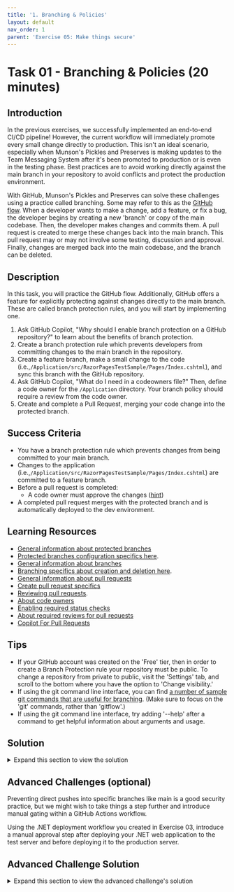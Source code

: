 ```yaml
---
title: '1. Branching & Policies'
layout: default
nav_order: 1
parent: 'Exercise 05: Make things secure'
---
```


# Task 01 - Branching & Policies (20 minutes)

## Introduction

In the previous exercises, we successfully implemented an end-to-end CI/CD pipeline! However, the current workflow will immediately promote every small change directly to production. This isn't an ideal scenario, especially when Munson's Pickles and Preserves is making updates to the Team Messaging System after it's been promoted to production or is even in the testing phase. Best practices are to avoid working directly against the main branch in your repository to avoid conflicts and protect the production environment.

With GitHub, Munson's Pickles and Preserves can solve these challenges using a practice called branching. Some may refer to this as the [GitHub flow](https://guides.github.com/introduction/flow/). When a developer wants to make a change, add a feature, or fix a bug, the developer begins by creating a new 'branch' or copy of the main codebase. Then, the developer makes changes and commits them. A pull request is created to merge these changes back into the main branch. This pull request may or may not involve some testing, discussion and approval. Finally, changes are merged back into the main codebase, and the branch can be deleted.

## Description

In this task, you will practice the GitHub flow. Additionally, GitHub offers a feature for explicitly protecting against changes directly to the main branch. These are called branch protection rules, and you will start by implementing one.

1. Ask GitHub Copilot, "Why should I enable branch protection on a GitHub repository?" to learn about the benefits of branch protection.
2. Create a branch protection rule which prevents developers from committing changes to the main branch in the repository.
3. Create a feature branch, make a small change to the code (i.e.,`/Application/src/RazorPagesTestSample/Pages/Index.cshtml`), and sync this branch with the GitHub repository.
4. Ask GitHub Copilot, "What do I need in a codeowners file?" Then, define a code owner for the `/Application` directory. Your branch policy should require a review from the code owner.
5. Create and complete a Pull Request, merging your code change into the protected branch.

## Success Criteria

- You have a branch protection rule which prevents changes from being committed to your main branch.
- Changes to the application (i.e.,`/Application/src/RazorPagesTestSample/Pages/Index.cshtml`) are committed to a feature branch.
- Before a pull request is completed:
  - A code owner must approve the changes ([hint](https://docs.github.com/en/free-pro-team@latest/github/creating-cloning-and-archiving-repositories/about-code-owners))
- A completed pull request merges with the protected branch and is automatically deployed to the dev environment.

## Learning Resources

- [General information about protected branches](https://docs.github.com/en/github/administering-a-repository/about-protected-branches)
- [Protected branches configuration specifics here](https://docs.github.com/en/github/administering-a-repository/configuring-protected-branches).
- [General information about branches](https://docs.github.com/en/github/collaborating-with-issues-and-pull-requests/about-branches)
- [Branching specifics about creation and deletion here](https://docs.github.com/en/github/collaborating-with-issues-and-pull-requests/creating-and-deleting-branches-within-your-repository).
- [General information about pull requests](https://docs.github.com/en/github/collaborating-with-issues-and-pull-requests/about-pull-requests)
- [Create pull request specifics](https://docs.github.com/en/github/collaborating-with-issues-and-pull-requests/creating-a-pull-request)
- [Reviewing pull requests](https://docs.github.com/en/github/collaborating-with-issues-and-pull-requests/reviewing-changes-in-pull-requests).
- [About code owners](https://docs.github.com/en/free-pro-team@latest/github/creating-cloning-and-archiving-repositories/about-code-owners)
- [Enabling required status checks](https://docs.github.com/en/free-pro-team@latest/github/administering-a-repository/enabling-required-status-checks)
- [About required reviews for pull requests](https://docs.github.com/en/free-pro-team@latest/github/administering-a-repository/about-required-reviews-for-pull-requests)
- [Copilot For Pull Requests](https://docs.github.com/en/enterprise-cloud@latest/copilot/github-copilot-enterprise/copilot-pull-request-summaries)

## Tips

- If your GitHub account was created on the 'Free' tier, then in order to create a Branch Protection rule your repository must be public. To change a repository from private to public, visit the 'Settings' tab, and scroll to the bottom where you have the option to 'Change visibility.'
- If using the git command line interface, you can find [a number of sample git commands that are useful for branching](https://gist.github.com/JamesMGreene/cdd0ac49f90c987e45ac). (Make sure to focus on the 'git' commands, rather than 'gitflow'.)
- If using the git command line interface, try adding '--help' after a command to get helpful information about arguments and usage.

## Solution

<details markdown="block">
<summary>Expand this section to view the solution</summary>

1. Go to **Settings**, **Branches**, and select **Add branch protection rule**

   ![Setup a security policy](../../Media/AddBranchProtectionRule.png)

2. For the "Branch name pattern" use `main`. If you wanted this to apply to a certain name format you could also use a regex pattern.
3. Ensure that **Require a pull request before merging** is checked
    - Keep **Require approvals** checked and set the number of approvals to 1
    - Select **Require review from Code Owners**

    ![Configure the branch protection rule](../../Media/BranchProtectionRule.png)

4. Add the `CODEOWNERS` file to specify the code owners for the repo and applications.

    ![Add the code owners file](../../Media/CodeOwnersFile.png)

5. Testing the branch protection rules is hard if it is your personal repo and you are the Owner, as Owners can bypass branch protection rules. One way to verify the rule is properly in place it to edit the file in your browser and then commit the change and select the main branch. If the rule is in place, you'll get a warning about bypassing the rules and committing the change.

    ![Committing Directly to main](../../Media/CommitToMain.png)

6. If you choose **Create a new branch**, the warning will be removed and you can propose the change.

    ![Creating a new branch](../../Media/NewBranch.png)

7. Once you've proposed the change in a new branch, you can create a pull request to merge the branch into main. If this is a repository you own, a review is not mandatory because you are able to approve your own commit. To test this, set the approver to the GitHub account of another learner on your team so you test this out.

    ![Create the pull request](../../Media/CreatePullRequest.png)

    The screenshot below shows what happens if you are your own approver. You'll see there is nothing in the **Reviewers** section.

    ![Create the pull request](../../Media/CreatePullRequest2.png)

    This screen demonstrate what happens when you set the code owner to another GitHub account: that person will automatically show up in the **Reviewers** section. There are three indicators next to the user:
     - Crescent Moon: *username* will be requested when the pull request is marked ready for review
     - Shield: *username* is a code owner
     - Dot: Awaiting requested review from *username*

    ![Pull Request Reviewer](../../Media/CreatePullRequestReview.png)

   If you have an active license for GitHub Copilot Rnterprise you can use **Copilot to for Pull Requests** to generate a summary for the pull request.

    ![Copilot for Pull Request](../../Media/PullRequestCopilot.png)


9. When you try to create the pull request, you will see an error indicating that a code owner review is required. As an administrator of the repository, you can bypass the owner review branch protection, but this is a permission only granted to the administrators.

    ![Pull request pending the code owner review](../../Media/PullRequestPendingReview.png)

10. Once the pull request has been merged and closed, you can delete the branch.

    ![Delete the merged branch](../../Media/DeleteMergedBranch.png)

</details>

## Advanced Challenges (optional)

Preventing direct pushes into specific branches like main is a good security practice, but we might wish to take things a step further and introduce manual gating within a GitHub Actions workflow.

Using the .NET deployment workflow you created in Exercise 03, introduce a manual approval step after deploying your .NET web application to the test server and before deploying it to the production server.

## Advanced Challenge Solution

<details markdown="block">
<summary>Expand this section to view the advanced challenge's solution</summary>

In order to require manual approval of a GitHub Actions workflow job, perform the following steps:

1. Navigate to the **Settings** menu. In the **Code and automation** menu, select **Environments**. If you do not already see an environment named "prod," select **New environment** to create a new environment.

    ![Add a new environment](../../Media/0501_NewEnvironment.png)

2. If you need to create a new environment, name it "prod" and select **Configure environment**. If you already have a "prod" environment, select the link.

    ![Configure environment](../../Media/0501_ConfigureEnvironment.png)

3. Select the **Required reviewers** box and add one or more learners as required reviewers. You may also add team names to the required reviewers list. Then select **Save protection rules** to apply this change.

    ![Save protection rules](../../Media/0501_SaveProtectionRules.png)

4. Open your .NET deployment YAML file and make sure that you have specified the environment named "prod" in the GitHub Actions workflow job that deploys to production. For example, here is the relevant section from [dotnet-deploy-3.yml](https://github.com/microsoft/TechExcel-Implementing-DevOps-practices-to-accelerate-developer-productivity/blob/main/Solution/Exercise-03/Task-4/dotnet-deploy-3.yml) with the environment included.

    ```yaml
    deploy-to-prod:
  
    runs-on: ubuntu-latest
    needs: deploy-to-test
    environment:
      name: prod
      url: https://{your_prefix}-prod.azurewebsites.net/
    
    steps:
    - uses: actions/checkout@v3
    
    - name: 'Login via Azure CLI'
      uses: azure/login@v1
      with:
        creds: ${{ secrets.AZURE_CREDENTIALS }}

    - uses: azure/webapps-deploy@v2
      with:
        app-name: '{your_prefix}-prod'
        images: {your_registry_name}.azurecr.io/techboost/dotnetcoreapp:${{github.run_number}}
    ```

5. Kick off the GitHub Action workflow. Once it reaches the step whose environment is "prod," the status icon will change to a clock. Select the title of that action to drill into this instance.

    ![An example of a GitHub Action pending approval](../../Media/0501_ActionPendingApproval.png)

6. For any jobs awaiting approval, you will see the same clock icon. Select the job itself to continue.

    ![Take approval action on a waiting job](../../Media/0501_JobAwaitingApproval.png)

    {: .note }
    > If you are an administrator, you may select the **Start all waiting jobs** button to circumvent the approval process.

7. The job will indicate that it is awaiting approval. Select the **Review pending deployments** link to continue.

    ![Review pending deployments](../../Media/0501_ReviewPendingDeployments.png)

8. For each environment requiring review, you may select that environment's checkbox and leave a comment. Then, select **Approve and deploy** to unblock the workflow.

    ![Approve a pending deployment](../../Media/0501_ApprovePendingDeployment.png)

Alternatively, you could use the third-party [Manual Workflow Approval GitHub Action](https://github.com/marketplace/actions/manual-workflow-approval) implement approval.

</details>
